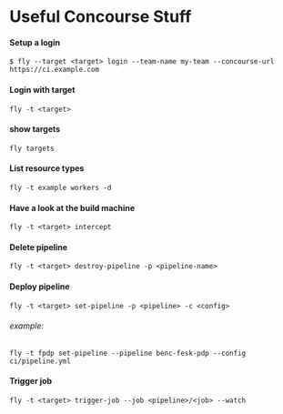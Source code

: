# Useful Concourse Stuff

#### Setup a login

```
$ fly --target <target> login --team-name my-team --concourse-url https://ci.example.com
```

#### Login with target
```
fly -t <target>
```

#### show targets
```
fly targets
```

#### List resource types
```
fly -t example workers -d
```

#### Have a look at the build machine
```
fly -t <target> intercept
```

#### Delete pipeline
```
fly -t <target> destroy-pipeline -p <pipeline-name>
```

#### Deploy pipeline
```
fly -t <target> set-pipeline -p <pipeline> -c <config>
```
###### example:

```
fly -t fpdp set-pipeline --pipeline benc-fesk-pdp --config ci/pipeline.yml
```

#### Trigger job
```
fly -t <target> trigger-job --job <pipeline>/<job> --watch
```
